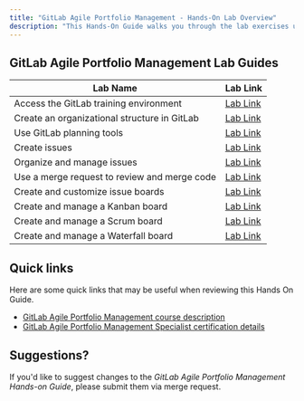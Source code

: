 ```yaml
---
title: "GitLab Agile Portfolio Management - Hands-On Lab Overview"
description: "This Hands-On Guide walks you through the lab exercises used in the GitLab Agile Portfolio Management course."
---
```



## GitLab Agile Portfolio Management Lab Guides

| Lab Name | Lab Link |
|-----------|------------|
| Access the GitLab training environment | [Lab Link](/handbook/customer-success/professional-services-engineering/education-services/gitlabpmhandsonlab1/) |
| Create an organizational structure in GitLab | [Lab Link](/handbook/customer-success/professional-services-engineering/education-services/gitlabpmhandsonlab2/) |
| Use GitLab planning tools | [Lab Link](/handbook/customer-success/professional-services-engineering/education-services/gitlabpmhandsonlab3/) |
| Create issues |  [Lab Link](/handbook/customer-success/professional-services-engineering/education-services/gitlabpmhandsonlab4/) |
|  Organize and manage issues | [Lab Link](/handbook/customer-success/professional-services-engineering/education-services/gitlabpmhandsonlab5/) |
| Use a merge request to review and merge code | [Lab Link](/handbook/customer-success/professional-services-engineering/education-services/gitlabpmhandsonlab6/) |
| Create and customize issue boards |  [Lab Link](/handbook/customer-success/professional-services-engineering/education-services/gitlabpmhandsonlab7/) |
| Create and manage a Kanban board | [Lab Link](/handbook/customer-success/professional-services-engineering/education-services/gitlabpmhandsonlab8/) |
| Create and manage a Scrum board |  [Lab Link](/handbook/customer-success/professional-services-engineering/education-services/gitlabpmhandsonlab9/) |
|  Create and manage a Waterfall board | [Lab Link](/handbook/customer-success/professional-services-engineering/education-services/gitlabpmhandsonlab10/) |

## Quick links

Here are some quick links that may be useful when reviewing this Hands On Guide.

* [GitLab Agile Portfolio Management course description](https://about.gitlab.com/services/education/pm/)
* [GitLab Agile Portfolio Management Specialist certification details](https://about.gitlab.com/services/education/gitlab-project-management-associate/)

## Suggestions?

If you'd like to suggest changes to the *GitLab Agile Portfolio Management Hands-on Guide*, please submit them via merge request.
